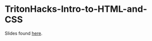 # TritonHacks-Intro-to-HTML-and-CSS

Slides found [here](https://docs.google.com/presentation/d/17LVzbA-ga8BG0XkTFFgCytKrLOIVkmiPUMWCKFDgGFE/edit?usp=sharing). 

